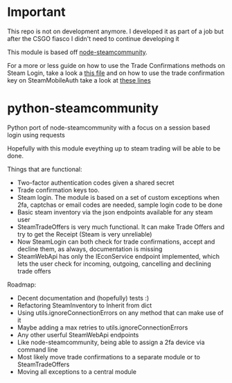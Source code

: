 # Important

This repo is not on development anymore. I developed it as part of a job but after the CSGO fiasco I didn't need to continue developing it

This module is based off [node-steamcommunity](https://github.com/DoctorMcKay/node-steamcommunity).

For a more or less guide on how to use the Trade Confirmations methods on Steam Login, take a look a [this file](https://github.com/DoctorMcKay/node-steamcommunity/blob/master/components/confirmations.js) and on how to use the trade confirmation key on SteamMobileAuth take a look at [these lines](https://github.com/DoctorMcKay/node-steam-totp/blob/master/index.js#L60-L90)

# python-steamcommunity

Python port of node-steamcommunity with a focus on a session based login using requests

Hopefully with this module eveything up to steam trading will be able to be done.

Things that are functional:
- Two-factor authentication codes given a shared secret
- Trade confirmation keys too.
- Steam login. The module is based on a set of custom exceptions when 2fa, captchas or email codes are needed, sample login code to be done
- Basic steam inventory via the json endpoints available for any steam user
- SteamTradeOffers is very much functional. It can make Trade Offers and try to get the Receipt (Steam is very unreliable)
- Now SteamLogin can both check for trade confirmations, accept and decline them, as always, documentation is missing
- SteamWebApi has only the IEconService endpoint implemented, which lets the user check for incoming, outgoing, cancelling and declining trade offers

Roadmap:
- Decent documentation and (hopefully) tests :)
- Refactoring SteamInventory to Inherit from dict
- Using utils.ignoreConnectionErrors on any method that can make use of it
- Maybe adding a max retries to utils.ignoreConnectionErrors
- Any other userful SteamWebApi endpoints
- Like node-steamcommunity, being able to assign a 2fa device via command line
- Most likely move trade confirmations to a separate module or to SteamTradeOffers
- Moving all exceptions to a central module
